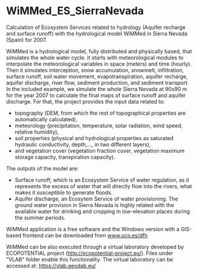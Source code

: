 # WiMMed_ES_SierraNevada
Calculation of Ecosystem Services related to hydrology (Aquifer recharge and surface runoff) with the hydrological model WiMMed in Sierra Nevada (Spain) for 2007.

WiMMed is a hydrological model, fully distributed and physically based, that simulates the whole water cycle. It starts with meteorological modules to interpolate the meteorological variables in space (meters) and time (hourly). Then it simulates interception, snow accumulation, snowmelt, infiltration, surface runoff, soil water movement, evapotranspiration, aquifer recharge, aquifer discharge, river flow, sediment production, and sediment transport. 
In the included example, we simulate the whole Sierra Nevada at 90x90 m for the year 2007 to calculate the final maps of surface runoff and aquifer discharge. For that, the project provides the input data related to:
- topography (DEM, from which the rest of topographical properties are automatically calculated), 
- meteorology (precipitation, temperature, solar radiation, wind speed, relative humidity), 
- soil properties (physical and hydrological properties as saturated hydraulic conductivity, depth,..., in two different layers), 
- and vegetation cover (vegetation fraction cover, vegetation maximum storage capacity, transpiration capacity).

The outputs of the model are:
- Surface runoff, which is an Ecosystem Service of water regulation, as it represents the excess of water that will directly flow into the rivers, what makes it susceptible to generate floods.
- Aquifer discharge, an Ecosytem Service of water provisioning. The ground water provision in Sierra Nevada is highly related with the available water for drinking and cropping in low-elevation places during the summer periods.

WiMMed application is a free software and the Windows version with a GIS-based frontend can be downloaded from www.uco.es/dfh

WiMMed can be also executed through a virtual laboratory developed by ECOPOTENTIAL project (http://ecopotential-project.eu/). Files under "VLAB" folder enable this functionality. The virtual laboratory can be accessed at: https://vlab.geodab.eu/
